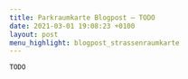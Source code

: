```yaml
---
title: Parkraumkarte Blogpost – TODO
date: 2021-03-01 19:08:23 +0100
layout: post
menu_highlight: blogpost_strassenraumkarte
---
```


```TODO```

